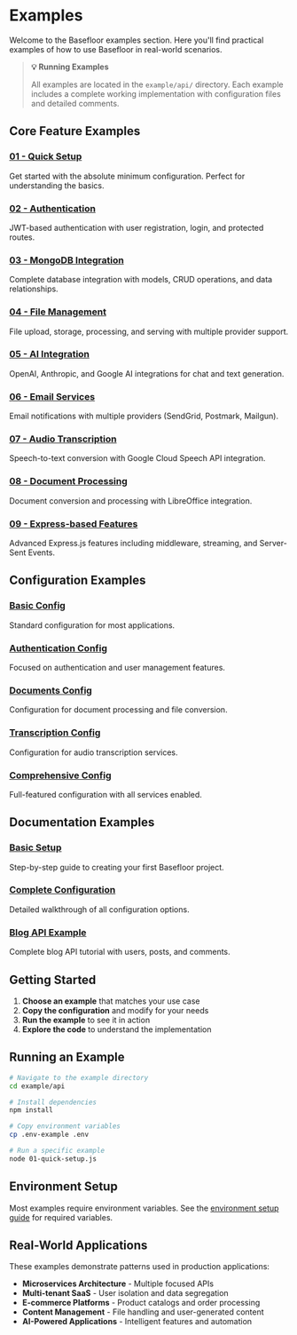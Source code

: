 # Examples

Welcome to the Basefloor examples section. Here you'll find practical examples of how to use Basefloor in real-world scenarios.

> **💡 Running Examples**
>
> All examples are located in the `example/api/` directory. Each example includes a complete working implementation with configuration files and detailed comments.

## Core Feature Examples

### [01 - Quick Setup](https://github.com/haseebnqureshi/basefloor/blob/main/example/api/01-quick-setup.js)
Get started with the absolute minimum configuration. Perfect for understanding the basics.

### [02 - Authentication](https://github.com/haseebnqureshi/basefloor/blob/main/example/api/02-authentication.js)
JWT-based authentication with user registration, login, and protected routes.

### [03 - MongoDB Integration](https://github.com/haseebnqureshi/basefloor/blob/main/example/api/03-mongodb-integration.js)
Complete database integration with models, CRUD operations, and data relationships.

### [04 - File Management](https://github.com/haseebnqureshi/basefloor/blob/main/example/api/04-file-management.js)
File upload, storage, processing, and serving with multiple provider support.

### [05 - AI Integration](https://github.com/haseebnqureshi/basefloor/blob/main/example/api/05-ai-integration.js)
OpenAI, Anthropic, and Google AI integrations for chat and text generation.

### [06 - Email Services](https://github.com/haseebnqureshi/basefloor/blob/main/example/api/06-email-services.js)
Email notifications with multiple providers (SendGrid, Postmark, Mailgun).

### [07 - Audio Transcription](https://github.com/haseebnqureshi/basefloor/blob/main/example/api/07-audio-transcription.js)
Speech-to-text conversion with Google Cloud Speech API integration.

### [08 - Document Processing](https://github.com/haseebnqureshi/basefloor/blob/main/example/api/08-document-processing.js)
Document conversion and processing with LibreOffice integration.

### [09 - Express-based Features](https://github.com/haseebnqureshi/basefloor/blob/main/example/api/09-express-based.js)
Advanced Express.js features including middleware, streaming, and Server-Sent Events.

## Configuration Examples

### [Basic Config](https://github.com/haseebnqureshi/basefloor/blob/main/example/api/basefloor.config.js)
Standard configuration for most applications.

### [Authentication Config](https://github.com/haseebnqureshi/basefloor/blob/main/example/api/basefloor.auth.config.js)
Focused on authentication and user management features.

### [Documents Config](https://github.com/haseebnqureshi/basefloor/blob/main/example/api/basefloor.documents.config.js)
Configuration for document processing and file conversion.

### [Transcription Config](https://github.com/haseebnqureshi/basefloor/blob/main/example/api/basefloor.transcription.config.js)
Configuration for audio transcription services.

### [Comprehensive Config](https://github.com/haseebnqureshi/basefloor/blob/main/example/api/basefloor-comprehensive.config.js)
Full-featured configuration with all services enabled.

## Documentation Examples

### [Basic Setup](./basic-setup)
Step-by-step guide to creating your first Basefloor project.

### [Complete Configuration](./complete-config)
Detailed walkthrough of all configuration options.

### [Blog API Example](./blog-api)
Complete blog API tutorial with users, posts, and comments.

## Getting Started

1. **Choose an example** that matches your use case
2. **Copy the configuration** and modify for your needs
3. **Run the example** to see it in action
4. **Explore the code** to understand the implementation

## Running an Example

```bash
# Navigate to the example directory
cd example/api

# Install dependencies
npm install

# Copy environment variables
cp .env-example .env

# Run a specific example
node 01-quick-setup.js
```

## Environment Setup

Most examples require environment variables. See the [environment setup guide](https://github.com/haseebnqureshi/basefloor/blob/main/example/api/.env-example) for required variables.

## Real-World Applications

These examples demonstrate patterns used in production applications:

- **Microservices Architecture** - Multiple focused APIs
- **Multi-tenant SaaS** - User isolation and data segregation  
- **E-commerce Platforms** - Product catalogs and order processing
- **Content Management** - File handling and user-generated content
- **AI-Powered Applications** - Intelligent features and automation 